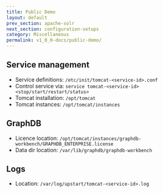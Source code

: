 ```yaml
---
title: Public Demo
layout: default
prev_section: apache-solr
next_section: configuration-setups
category: Miscellaneous
permalink: v1_0_0-docs/public-demo/
---
```

## Service management
* Service definitions:
`/etc/init/tomcat-<service-id>.conf`
* Control service via:
`service tomcat-<service-id> <stop/start/restart/status>`
* Tomcat installation:
`/opt/tomcat`
* Tomcat instances:
`/opt/tomcat/instances`


## GraphDB
* Licence location: `/opt/tomcat/instances/graphdb-workbench/GRAPHDB_ENTERPRISE.license`
* Data dir location: `/var/lib/graphdb/graphdb-workbench`


## Logs
* Location: `/var/log/upstart/tomcat-<service-id>.log`
